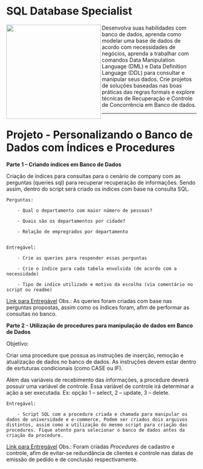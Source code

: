 # SQL Database Specialist


<picture> <img align="left" src="https://hermes.digitalinnovation.one/tracks/bc454148-6e72-4047-95cc-d516706ae405.png" width = 250px></picture>

Desenvolva suas habilidades com banco de dados, aprenda como modelar uma base de dados de acordo com necessidades de negócios, aprenda a trabalhar com comandos Data Manipulation Language (DML) e Data Definition Language (DDL) para consultar e manipular seus dados. Crie projetos de soluções baseadas nas boas práticas das regras formais e explore técnicas de Recuperação e Controle de Concorrência em Banco de dados.

________________________________________________________________________________________________________________________________________________________



# Projeto - Personalizando o Banco de Dados com Índices e Procedures


**Parte 1 – Criando índices em Banco de Dados**

Criação de índices para consultas para o cenário de company com as perguntas (queries sql) para recuperar recuperação de informações. Sendo assim, dentro do script será criado os índices com base na consulta SQL.  

    Perguntas:  
  
        - Qual o departamento com maior número de pessoas? 

        - Quais são os departamentos por cidade? 

        - Relação de empregrados por departamento 
 

    Entregável: 
  
        - Crie as queries para responder essas perguntas 

        - Crie o índice para cada tabela envolvida (de acordo com a necessidade) 

        - Tipo de indice utilizado e motivo da escolha (via comentário no script ou readme) 
 
 [Link para Entregável](https://github.com/IsraelEvangelista/SQL_Database_Specialist/blob/main/Procedure%20and%20Index/perguntas_e_indices.sql)
 Obs.: As queries foram criadas com base nas perguntas propostas, assim como os índices foram, afim de performar as consultas no banco.
 
 **Parte 2 - Utilização de procedures para manipulação de dados em Banco de Dados**

Objetivo:  

Criar uma procedure que possua as instruções de inserção, remoção e atualização de dados no banco de dados. As instruções devem estar dentro de esrtuturas condicionais (como CASE ou IF).  

Além das variáveis de recebimento das informações, a procedure deverá possuir uma variável de controle. Essa variável de controle irá determinar a ação a ser executada. Ex: opção 1 – select, 2 – update, 3 – delete. 

    Entregável: 

        - Script SQL com a procedure criada e chamada para manipular os dados de universidade e e-commerce. Podem ser criados dois arquivos distintos, assim como a utilização do mesmo script para criação das procedures. Fique atento para selecionar o banco de dados antes da criação da procedure.  
        
        
        
[Link para Entregável](https://github.com/IsraelEvangelista/SQL_Database_Specialist/blob/main/Procedure%20and%20Index/procedure.sql)
Obs.: Foram criadas _Procedures_ de cadastro e controle, afim de evitar-se redundância de clientes e controle nas datas de emissão de pedido e de conclusão respectivamente.
